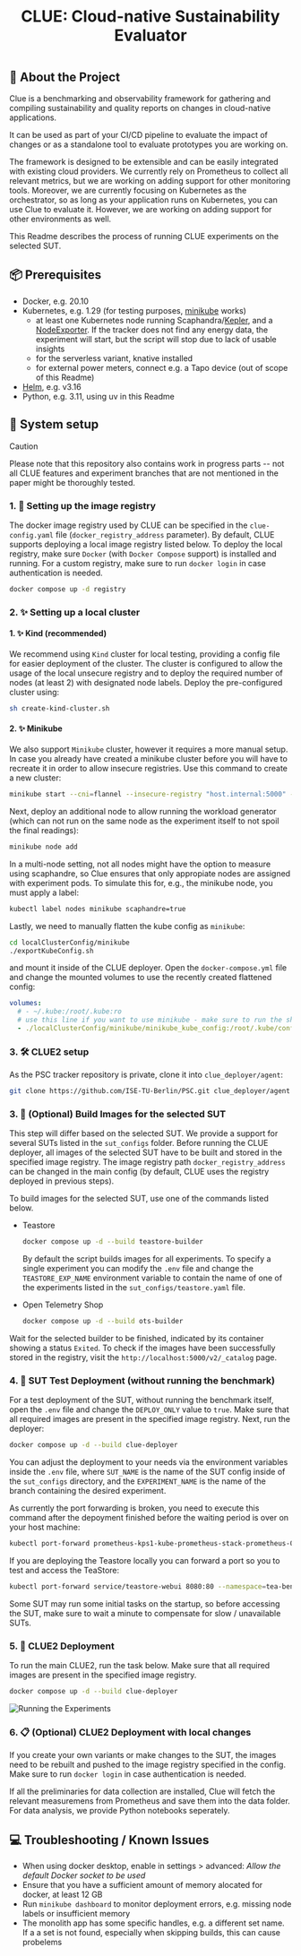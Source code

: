<div align="center">
  <h1 style="padding:15px;border-bottom: 0;">CLUE: Cloud-native Sustainability Evaluator</h1>
</div>

## 📢 About the Project

Clue is a benchmarking and observability framework for gathering and compiling sustainability and quality reports on changes in cloud-native applications.

It can be used as part of your CI/CD pipeline to evaluate the impact of changes or as a standalone tool to evaluate prototypes you are working on.

The framework is designed to be extensible and can be easily integrated with existing cloud providers. We currently rely on Prometheus to collect all relevant metrics, but we are working on adding support for other monitoring tools.
Moreover, we are currently focusing on Kubernetes as the orchestrator, so as long as your application runs on Kubernetes, you can use Clue to evaluate it. However, we are working on adding support for other environments as well.

This Readme describes the process of running CLUE experiments on the selected SUT.

## 📦 Prerequisites

- Docker, e.g. 20.10
- Kubernetes, e.g. 1.29 (for testing purposes, [minikube](https://minikube.sigs.k8s.io/docs/) works)
  - at least one Kubernetes node running Scaphandra/[Kepler](https://sustainable-computing.io/installation/kepler-helm/), and a [NodeExporter](https://observability.thomasriley.co.uk/monitoring-kubernetes/metrics/node-exporter/). If the tracker does not find any energy data, the experiment will start, but the script will stop due to lack of usable insights
  - for the serverless variant, knative installed
  - for external power meters, connect e.g. a Tapo device (out of scope of this Readme)
- [Helm](https://helm.sh/), e.g. v3.16
- Python, e.g. 3.11, using uv in this Readme

## 🚀 System setup

> [!CAUTION]
> Please note that this repository also contains work in progress parts -- not all CLUE features and experiment branches that are not mentioned in the paper might be thoroughly tested.

### 1. 🏁 Setting up the image registry

The docker image registry used by CLUE can be specified in the `clue-config.yaml` file (`docker_registry_address` parameter). By default, CLUE supports deploying a local image registry listed below. To deploy the local registry, make sure `Docker` (with `Docker Compose` support) is installed and running. For a custom registry, make sure to run `docker login` in case authentication is needed.

```bash
docker compose up -d registry
```

### 2. ✨ Setting up a local cluster

#### 1. ✨ Kind (recommended)

We recommend using `Kind` cluster for local testing, providing a config file for easier deployment of the cluster. The cluster is configured to allow the usage of the local unsecure registry and to deploy the required number of nodes (at least 2) with designated node labels. Deploy the pre-configured cluster using:

```bash
sh create-kind-cluster.sh
```

#### 2. ✨ Minikube

We also support `Minikube` cluster, however it requires a more manual setup. In case you already have created a minikube cluster before you will have to recreate it in order to allow insecure registries. Use this command to create a new cluster:

```bash
minikube start --cni=flannel --insecure-registry "host.internal:5000" --cpus 8 --memory 12000
```

Next, deploy an additional node to allow running the workload generator (which can not run on the same node as the experiment itself to not spoil the final readings):

```bash
minikube node add
```

In a multi-node setting, not all nodes might have the option to measure using scaphandre, so Clue ensures that only appropiate nodes are assigned with experiment pods. To simulate this for, e.g., the minikube node, you must apply a label:

```bash
kubectl label nodes minikube scaphandre=true
```

Lastly, we need to manually flatten the kube config as `minikube`:

```bash
cd localClusterConfig/minikube
./exportKubeConfig.sh
```

and mount it inside of the CLUE deployer. Open the `docker-compose.yml` file and change the mounted volumes to use the recently created flattened config:

```yml
volumes:
  # - ~/.kube:/root/.kube:ro
  # use this line if you want to use minikube - make sure to run the sh script first and commend out the line above
  - ./localClusterConfig/minikube/minikube_kube_config:/root/.kube/config:ro
```

### 3. 🛠️ CLUE2 setup

As the PSC tracker repository is private, clone it into `clue_deployer/agent`:

```bash
git clone https://github.com/ISE-TU-Berlin/PSC.git clue_deployer/agent
```

### 3. 🧱 (Optional) Build Images for the selected SUT

This step will differ based on the selected SUT. We provide a support for several SUTs listed in the `sut_configs` folder. Before running the CLUE deployer, all images of the selected SUT have to be built and stored in the specified image registry. The image registry path `docker_registry_address` can be changed in the main config (by default, CLUE uses the registry deployed in previous steps).

To build images for the selected SUT, use one of the commands listed below.

- Teastore

  ```bash
  docker compose up -d --build teastore-builder
  ```

  By default the script builds images for all experiments. To specify a single experiment you can modify the `.env` file and change the `TEASTORE_EXP_NAME` environment variable to contain the name of one of the experiments listed in the `sut_configs/teastore.yaml` file.

- Open Telemetry Shop
  ```bash
  docker compose up -d --build ots-builder
  ```

Wait for the selected builder to be finished, indicated by its container showing a status `Exited`. To check if the images have been successfully stored in the registry, visit the `http://localhost:5000/v2/_catalog` page.

### 4. 🧪 SUT Test Deployment (without running the benchmark)

For a test deployment of the SUT, without running the benchmark itself, open the `.env` file and change the `DEPLOY_ONLY` value to `true`. Make sure that all required images are present in the specified image registry. Next, run the deployer:

```bash
docker compose up -d --build clue-deployer
```

You can adjust the deployment to your needs via the environment variables inside the `.env` file, where `SUT_NAME` is the name of the SUT config inside of the `sut_configs` directory, and the `EXPERIMENT_NAME` is the name of the branch containing the desired experiment.

As currently the port forwarding is broken, you need to execute this command after the depoyment finished before the waiting period is over on your host machine:

```bash
kubectl port-forward prometheus-kps1-kube-prometheus-stack-prometheus-0 9090:9090
```

If you are deploying the Teastore locally you can forward a port so you to test and access the TeaStore:

```bash
kubectl port-forward service/teastore-webui 8080:80 --namespace=tea-bench
```

Some SUT may run some initial tasks on the startup, so before accessing the SUT, make sure to wait a minute to compensate for slow / unavailable SUTs.

### 5. 💨 CLUE2 Deployment

To run the main CLUE2, run the task below. Make sure that all required images are present in the specified image registry.

```bash
docker compose up -d --build clue-deployer
```

![Running the Experiments](readme/running_experiments.png)

### 6. 📋 (Optional) CLUE2 Deployment with local changes

If you create your own variants or make changes to the SUT, the images need to be rebuilt and pushed to the image registry specified in the config. Make sure to run `docker login` in case authentication is needed.

If all the preliminaries for data collection are installed, Clue will fetch the relevant measuremens from Prometheus and save them into the data folder. For data analysis, we provide Python notebooks seperately.

## 💻 Troubleshooting / Known Issues

- When using docker desktop, enable in settings > advanced: _Allow the default Docker socket to be used_
- Ensure that you have a sufficient amount of memory alocated for docker, at least 12 GB
- Run `minikube dashboard` to monitor deployment errors, e.g. missing node labels or insufficient memory
- The monolith app has some specific handles, e.g. a different set name. If a a set is not found, especially when skipping builds, this can cause probelems
